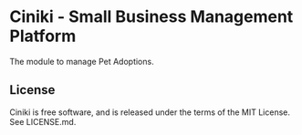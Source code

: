 Ciniki - Small Business Management Platform
===========================================

The module to manage Pet Adoptions.

License
-------
Ciniki is free software, and is released under the terms of the MIT License. See LICENSE.md.
